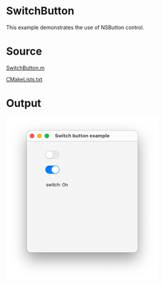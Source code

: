 # SwitchButton

This example demonstrates the use of NSButton control.

# Source

[SwitchButton.m](./SwitchButton.m)

[CMakeLists.txt](./CMakeLists.txt)

# Output

![Screenshot](../../../docs/Pictures/SwitchButton.png)
